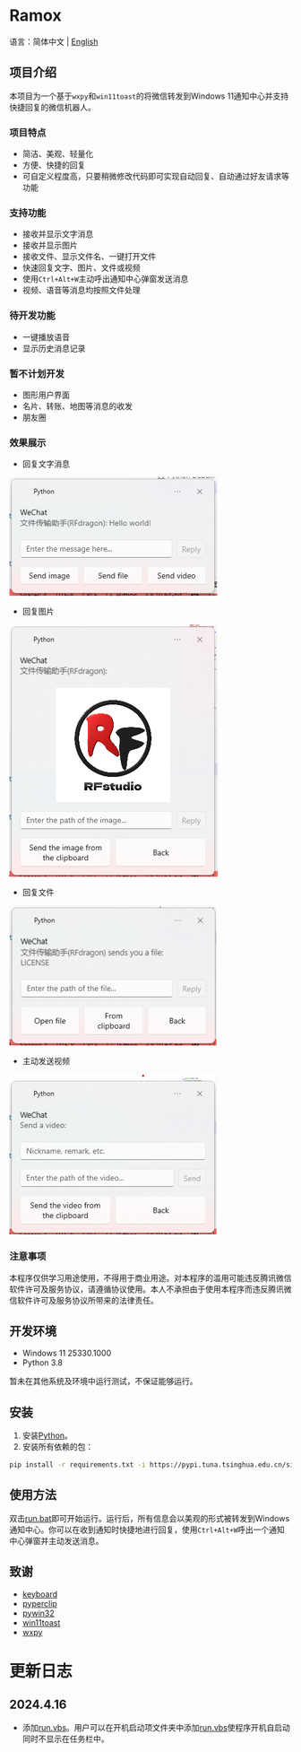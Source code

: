 # Ramox

语言：简体中文 | [English](README.en.md)

## 项目介绍

本项目为一个基于`wxpy`和`win11toast`的将微信转发到Windows 11通知中心并支持快捷回复的微信机器人。

### 项目特点

- 简洁、美观、轻量化
- 方便、快捷的回复
- 可自定义程度高，只要稍微修改代码即可实现自动回复、自动通过好友请求等功能

### 支持功能

- 接收并显示文字消息
- 接收并显示图片
- 接收文件、显示文件名、一键打开文件
- 快速回复文字、图片、文件或视频
- 使用`Ctrl+Alt+W`主动呼出通知中心弹窗发送消息
- 视频、语音等消息均按照文件处理

### 待开发功能

- 一键播放语音
- 显示历史消息记录

### 暂不计划开发

- 图形用户界面
- 名片、转账、地图等消息的收发
- 朋友圈

### 效果展示

- 回复文字消息

![Text](Images/text.png)

- 回复图片

![Image](Images/image.png)

- 回复文件

![File](Images/file.png)

- 主动发送视频

![Video](Images/video.png)

### 注意事项

本程序仅供学习用途使用，不得用于商业用途。对本程序的滥用可能违反腾讯微信软件许可及服务协议，请遵循协议使用。本人不承担由于使用本程序而违反腾讯微信软件许可及服务协议所带来的法律责任。

## 开发环境

- Windows 11 25330.1000
- Python 3.8

暂未在其他系统及环境中运行测试，不保证能够运行。

## 安装

1. 安装[Python](https://www.python.org/)。
2. 安装所有依赖的包：
```bash
pip install -r requirements.txt -i https://pypi.tuna.tsinghua.edu.cn/simple
```

## 使用方法

双击[run.bat](run.bat)即可开始运行。运行后，所有信息会以美观的形式被转发到Windows通知中心。你可以在收到通知时快捷地进行回复，使用`Ctrl+Alt+W`呼出一个通知中心弹窗并主动发送消息。

## 致谢

- [keyboard](https://github.com/boppreh/keyboard)
- [pyperclip](https://github.com/asweigart/pyperclip)
- [pywin32](https://github.com/mhammond/pywin32)
- [win11toast](https://github.com/GitHub30/win11toast)
- [wxpy](https://github.com/youfou/wxpy)

# 更新日志

## 2024.4.16

- 添加[run.vbs](run.vbs)。用户可以在开机启动项文件夹中添加[run.vbs](run.vbs)使程序开机自启动同时不显示在任务栏中。